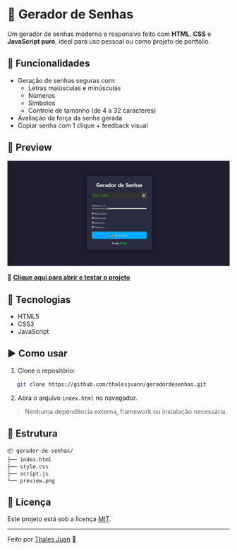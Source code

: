# 🔐 Gerador de Senhas

Um gerador de senhas moderno e responsivo feito com **HTML**, **CSS** e **JavaScript puro**, ideal para uso pessoal ou como projeto de portfólio.

## 🚀 Funcionalidades

- Geração de senhas seguras com:
  - Letras maiúsculas e minúsculas
  - Números
  - Símbolos
  - Controle de tamanho (de 4 a 32 caracteres)
- Avaliação da força da senha gerada
- Copiar senha com 1 clique + feedback visual

## 📸 Preview

![preview](./preview.png)

🔗 **[Clique aqui para abrir e testar o projeto](https://thalesjuann.github.io/geradordesenhas/)**  

## 🧠 Tecnologias

- HTML5
- CSS3
- JavaScript

## ▶️ Como usar

1. Clone o repositório:
```bash
   git clone https://github.com/thalesjuann/geradordesenhas.git
```

2. Abra o arquivo `index.html` no navegador.

> Nenhuma dependência externa, framework ou instalação necessária.

## 📁 Estrutura

```
📦 gerador-de-senhas/
├── index.html
├── style.css
├── script.js
└── preview.png
```

## 📌 Licença

Este projeto está sob a licença [MIT](LICENSE).

---

Feito por [Thales Juan](https://github.com/thalesjuann) 🚀
